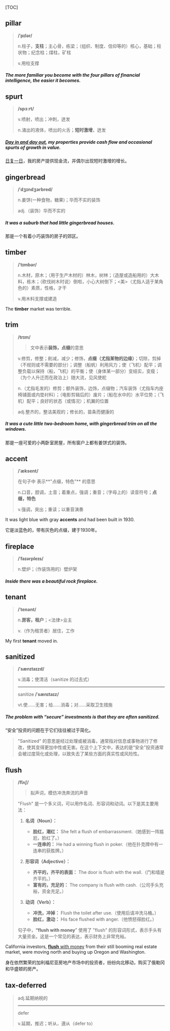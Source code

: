 [TOC]

## pillar

> **/ˈpɪlər/**
>
> n.柱子，**支柱**；主心骨，栋梁；（组织、制度、信仰等的）核心，基础；柱状物；纪念柱；煤柱，矿柱
>
> v.用柱支撑

##### The more familiar you become with the four **pillars** of financial intelligence, the easier it becomes.

## spurt

> **/spɜːrt/**
>
> v.喷射，喷出；冲刺，迸发
>
> n.涌出的液体，喷出的火舌；**短时激增**，迸发

##### <u>Day in and day out</u>, my properties provide cash flow and occasional **spurts** of growth in value.

<u>日复一日</u>，我的房产提供现金流，并偶尔出现短时激增的增长。

## gingerbread

> **/ˈdʒɪndʒərbred/**
>
> n.姜饼(一种食物，糖果)；华而不实的装饰
>
> adj.（装饰）华而不实的

##### It was a suburb that had little **gingerbread** houses.

那是一个有着小巧装饰的房子的郊区。

## timber

> **/ˈtɪmbər/**
>
> n.木材，原木；（用于生产木材的）林木，树林；（造屋或造船用的）大木料，栋木；（砍伐树木时说）倒啦，小心大树倒下；<美>（尤指人适于某角色的）素质，性格，才干
>
> v.用木料支撑或建造

The **timber** market was terrible.

## trim

> **/trɪm/**
>
> > 文中表示**装饰，点缀**的意思
>
> v.修剪，修整；削减，减少；修饰，**点缀（尤指某物的边缘）**；切除，剪掉（不规则或不需要的部分）；调整（船帆）利用风力；使（飞机）配平；调整负载以保持（船，飞机）的平衡；使（身体某一部分）变结实，变瘦；（为个人升迁而在政治上）随大流，见风使舵
>
> n.（尤指毛发的）修剪；额外装饰，边饰，点缀物；汽车装饰（尤指车内座椅铺面或内垫衬料）；（电影剪辑后的）废片；（船在水中的）水平位势；（飞机）配平；良好的状态（或情况）；机翼的位置
>
> adj.整齐的，整洁美观的；修长的，苗条而健康的

##### It was a cute little two-bedroom home, with gingerbread **trim** on all the windows.

那是一座可爱的小两卧室房屋，所有窗户上都有姜饼式的装饰。

## accent

> **/ˈæksent/**
>
> 在句子中 表示**"点缀，特色"** 的意思
>
> n.口音，腔调，土音；着重点，强调；重音；（字母上的）读音符号；**点缀，特色**
>
> v.强调，突出；重读；以重音演奏

It was light blue with gray **accents** and had been built in 1930.

它是淡蓝色的，带有灰色的点缀，建于1930年。

## fireplace

> **/ˈfaɪərpleɪs/**
>
> n.壁炉；（作装饰用的）壁炉架

##### Inside there was a beautiful rock **fireplace**.

## tenant

> **/ˈtenənt/**
>
> n.**房客，租户**；<法律>业主
>
> v.（作为租赁者）居住，工作

My first **tenant** moved in.

## sanitized

> **/ˈsænɪtaɪzd/**
>
> v.消毒；使清洁（sanitize 的过去式）
>
> ---
>
> sanitize	**/ˈsænɪtaɪz/**
>
> vt.使……无害；给……消毒；对……采取卫生措施

##### The problem with “secure” investments is that they are often **sanitized**.

“安全”投资的问题在于它们往往被过于简化。

> "Sanitized" 的意思是经过处理或被消毒，通常指对信息或事物进行了修改，使其变得更加中性或无害。在这个上下文中，表达的是“安全”投资通常会被过度简化或处理，以致失去了某些方面的真实性或风险性。

## flush

> **/flʌʃ/**
>
> > 拟声词，模仿冲洗奔流的声音
>
> "Flush" 是一个多义词，可以用作名词、形容词和动词。以下是其主要用法：
>
> 1. **名词（Noun）：**
>    - **脸红，潮红：** She felt a flush of embarrassment.（她感到一阵尴尬，脸红了。）
>    - **一连串的：** He had a winning flush in poker.（他在扑克牌中有一连串的获胜牌。）
>
> 2. **形容词（Adjective）：**
>    - **齐平的，齐平的表面：** The door is flush with the wall.（门和墙是齐平的。）
>    - **富有的，充足的：** The company is flush with cash.（公司手头充裕，资金充足。）
>
> 3. **动词（Verb）：**
>    - **冲洗，冲掉：** Flush the toilet after use.（使用后请冲洗马桶。）
>    - **脸红，激动：** His face flushed with anger.（他愤怒得脸红。）
>
> 句子中，**“flush with money**” 使用了 "flush" 的形容词形式，表示手头有大量资金。这是一个常见的表达，表示财务上非常充裕。

California investors, <u>**flush** with money</u> from their still booming real estate market, were moving north and buying up Oregon and Washington.

身在依然繁荣的加利福尼亚房地产市场中的投资者，纷纷向北移动，购买了俄勒冈和华盛顿的房产。

## tax-deferred

> adj.延期纳税的
>
> ---
>
> defer	
>
> v.延期，推迟；听从，遵从（defer to）